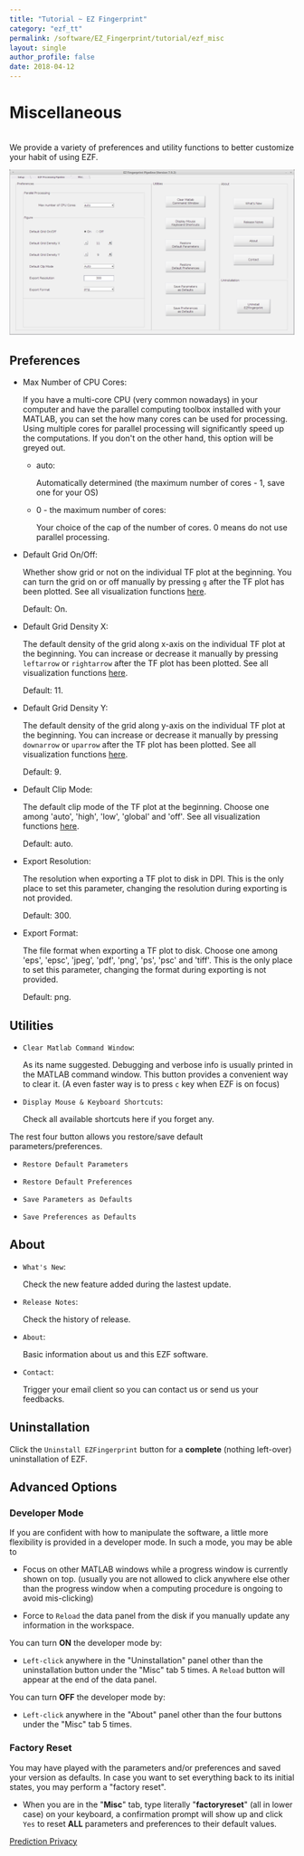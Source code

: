 ```yaml
---
title: "Tutorial ~ EZ Fingerprint"
category: "ezf_tt"
permalink: /software/EZ_Fingerprint/tutorial/ezf_misc
layout: single
author_profile: false
date: 2018-04-12
---
```


# Miscellaneous

<br/>We provide a variety of preferences and utility functions to better customize your habit of using EZF.

<p align="center">
  <img src="/images/software/EZ_Fingerprint/misc.png">
</p>

## <a name="pref"></a>Preferences

* Max Number of CPU Cores:

	If you have a multi-core CPU (very common nowadays) in your computer and have the parallel computing toolbox installed with your MATLAB, you can set the how many cores can be used for processing. Using multiple cores for parallel processing will significantly speed up the computations. If you don't on the other hand, this option will be greyed out.

	* auto:

		Automatically determined (the maximum number of cores - 1, save one for your OS)

	* 0 - the maximum number of cores:

		Your choice of the cap of the number of cores. 0 means do not use parallel processing.

* Default Grid On/Off:
	
	Whether show grid or not on the individual TF plot at the beginning. You can turn the grid on or off manually by pressing `g` after the TF plot has been plotted. See all visualization functions [here](/software/EZ_Fingerprint/tutorial/pipeline/ezf_preprocess#tf_plot).

	Default: On.

* Default Grid Density X:

	The default density of the grid along x-axis on the individual TF plot at the beginning. You can increase or decrease it manually by pressing `leftarrow` or `rightarrow` after the TF plot has been plotted. See all visualization functions [here](/software/EZ_Fingerprint/tutorial/pipeline/ezf_preprocess#tf_plot).

	Default: 11.

* Default Grid Density Y:

	The default density of the grid along y-axis on the individual TF plot at the beginning. You can increase or decrease it manually by pressing `downarrow` or `uparrow` after the TF plot has been plotted. See all visualization functions [here](/software/EZ_Fingerprint/tutorial/pipeline/ezf_preprocess#tf_plot).

	Default: 9.

* Default Clip Mode:

	The default clip mode of the TF plot at the beginning. Choose one among 'auto', 'high', 'low', 'global' and 'off'. See all visualization functions [here](/software/EZ_Fingerprint/tutorial/pipeline/ezf_preprocess#tf_plot).

	Default: auto.

* Export Resolution:

	The resolution when exporting a TF plot to disk in DPI. This is the only place to set this parameter, changing the resolution during exporting is not provided.

	Default: 300.

* Export Format:

	The file format when exporting a TF plot to disk. Choose one among 'eps', 'epsc', 'jpeg', 'pdf', 'png', 'ps', 'psc' and 'tiff'. This is the only place to set this parameter, changing the format during exporting is not provided.

	Default: png.

## <a name="util"></a>Utilities

* `Clear Matlab Command Window`:

	As its name suggested. Debugging and verbose info is usually printed in the MATLAB command window. This button provides a convenient way to clear it. (A even faster way is to press `c` key when EZF is on focus)

* `Display Mouse & Keyboard Shortcuts`:

	Check all available shortcuts here if you forget any.

The rest four button allows you restore/save default parameters/preferences.

* `Restore Default Parameters`	

* `Restore Default Preferences`

* `Save Parameters as Defaults`

* `Save Preferences as Defaults`

## <a name="about"></a>About

* `What's New`:

	Check the new feature added during the lastest update.

* `Release Notes`:

	Check the history of release.

* `About`:

	Basic information about us and this EZF software.

* `Contact`:
	
	Trigger your email client so you can contact us or send us your feedbacks.

## <a name="uninstall"></a>Uninstallation

Click the `Uninstall EZFingerprint` button for a **complete** (nothing left-over) uninstallation of EZF.

## <a name="adv"></a>Advanced Options

### Developer Mode

If you are confident with how to manipulate the software, a little more flexibility is provided in a developer mode. In such a mode, you may be able to

* Focus on other MATLAB windows while a progress window is currently shown on top. (usually you are not allowed to click anywhere else other than the progress window when a computing procedure is ongoing to avoid mis-clicking)

* Force to `Reload` the data panel from the disk if you manually update any information in the workspace.

You can turn **ON** the developer mode by:

* `Left-click` anywhere in the "Uninstallation" panel other than the uninstallation button under the "Misc" tab 5 times. A `Reload` button will appear at the end of the data panel.

You can turn **OFF** the developer mode by:

* `Left-click` anywhere in the "About" panel other than the four buttons under the "Misc" tab 5 times.

### Factory Reset

You may have played with the parameters and/or preferences and saved your version as defaults. In case you want to set everything back to its initial states, you may perform a "factory reset".

* When you are in the "**Misc**" tab, type literally "**factoryreset**" (all in lower case) on your keyboard, a confirmation prompt will show up and click `Yes` to reset **ALL** parameters and preferences to their default values.


<div class="pagination">
	<a class="left" href="/software/EZ_Fingerprint/tutorial/pipeline/ezf_predict"><i class="fa fa-arrow-circle-left"></i> Prediction </a>
	<a class="right" href="/software/EZ_Fingerprint/ezf_privacy"> Privacy <i class="fa fa-arrow-circle-right"></i></a>
</div>
